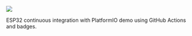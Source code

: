 <!-- ![](https://github.com/<OWNER>/<REPOSITORY>/workflows/<WORKFLOW_NAME>/badge.svg) -->

![](https://github.com/kaizoku-619/esp32_ci/workflows/PlatformIO%20CI/badge.svg)

ESP32 continuous integration with PlatformIO demo using GitHub Actions and badges.